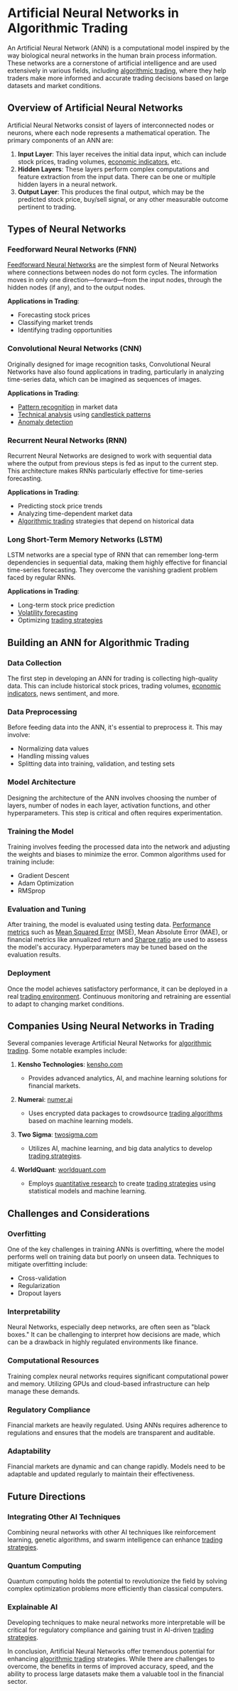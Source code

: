 # Artificial Neural Networks in Algorithmic Trading

An Artificial Neural Network (ANN) is a computational model inspired by the way biological neural networks in the human brain process information. These networks are a cornerstone of artificial intelligence and are used extensively in various fields, including [algorithmic trading](../a/algorithmic_trading.md), where they help traders make more informed and accurate trading decisions based on large datasets and market conditions.

## Overview of Artificial Neural Networks

Artificial Neural Networks consist of layers of interconnected nodes or neurons, where each node represents a mathematical operation. The primary components of an ANN are:

1. **Input Layer**: This layer receives the initial data input, which can include stock prices, trading volumes, [economic indicators](../e/economic_indicators.md), etc.
2. **Hidden Layers**: These layers perform complex computations and feature extraction from the input data. There can be one or multiple hidden layers in a neural network.
3. **Output Layer**: This produces the final output, which may be the predicted stock price, buy/sell signal, or any other measurable outcome pertinent to trading.

## Types of Neural Networks

### Feedforward Neural Networks (FNN)

[Feedforward Neural Networks](../f/feedforward_neural_networks.md) are the simplest form of Neural Networks where connections between nodes do not form cycles. The information moves in only one direction—forward—from the input nodes, through the hidden nodes (if any), and to the output nodes. 

**Applications in Trading**:
- Forecasting stock prices
- Classifying market trends
- Identifying trading opportunities

### Convolutional Neural Networks (CNN)

Originally designed for image recognition tasks, Convolutional Neural Networks have also found applications in trading, particularly in analyzing time-series data, which can be imagined as sequences of images.

**Applications in Trading**:
- [Pattern recognition](../p/pattern_recognition.md) in market data
- [Technical analysis](../t/technical_analysis.md) using [candlestick patterns](../c/candlestick_patterns.md)
- [Anomaly detection](../a/anomaly_detection.md)

### Recurrent Neural Networks (RNN)

Recurrent Neural Networks are designed to work with sequential data where the output from previous steps is fed as input to the current step. This architecture makes RNNs particularly effective for time-series forecasting.

**Applications in Trading**:
- Predicting stock price trends
- Analyzing time-dependent market data
- [Algorithmic trading](../a/algorithmic_trading.md) strategies that depend on historical data

### Long Short-Term Memory Networks (LSTM)

LSTM networks are a special type of RNN that can remember long-term dependencies in sequential data, making them highly effective for financial time-series forecasting. They overcome the vanishing gradient problem faced by regular RNNs.

**Applications in Trading**:
- Long-term stock price prediction
- [Volatility forecasting](../v/volatility_forecasting.md)
- Optimizing [trading strategies](../t/trading_strategies.md)

## Building an ANN for Algorithmic Trading

### Data Collection

The first step in developing an ANN for trading is collecting high-quality data. This can include historical stock prices, trading volumes, [economic indicators](../e/economic_indicators.md), news sentiment, and more.

### Data Preprocessing

Before feeding data into the ANN, it's essential to preprocess it. This may involve:
- Normalizing data values
- Handling missing values
- Splitting data into training, validation, and testing sets

### Model Architecture

Designing the architecture of the ANN involves choosing the number of layers, number of nodes in each layer, activation functions, and other hyperparameters. This step is critical and often requires experimentation.

### Training the Model

Training involves feeding the processed data into the network and adjusting the weights and biases to minimize the error. Common algorithms used for training include:
- Gradient Descent
- Adam Optimization
- RMSprop

### Evaluation and Tuning

After training, the model is evaluated using testing data. [Performance metrics](../p/performance_metrics.md) such as [Mean Squared Error](../m/mean_squared_error.md) (MSE), Mean Absolute Error (MAE), or financial metrics like annualized return and [Sharpe ratio](../s/sharpe_ratio.md) are used to assess the model's accuracy. Hyperparameters may be tuned based on the evaluation results.

### Deployment

Once the model achieves satisfactory performance, it can be deployed in a real [trading environment](../t/trading_environment.md). Continuous monitoring and retraining are essential to adapt to changing market conditions.

## Companies Using Neural Networks in Trading

Several companies leverage Artificial Neural Networks for [algorithmic trading](../a/algorithmic_trading.md). Some notable examples include:

1. **Kensho Technologies**: [kensho.com](https://kensho.com)
   - Provides advanced analytics, AI, and machine learning solutions for financial markets.
   
2. **Numerai**: [numer.ai](https://numer.ai)
   - Uses encrypted data packages to crowdsource [trading algorithms](../t/trading_algorithms.md) based on machine learning models.
   
3. **Two Sigma**: [twosigma.com](https://www.twosigma.com)
   - Utilizes AI, machine learning, and big data analytics to develop [trading strategies](../t/trading_strategies.md).
   
4. **WorldQuant**: [worldquant.com](https://www.worldquant.com)
   - Employs [quantitative research](../q/quantitative_research.md) to create [trading strategies](../t/trading_strategies.md) using statistical models and machine learning.

## Challenges and Considerations

### Overfitting

One of the key challenges in training ANNs is overfitting, where the model performs well on training data but poorly on unseen data. Techniques to mitigate overfitting include:
- Cross-validation
- Regularization
- Dropout layers

### Interpretability

Neural Networks, especially deep networks, are often seen as "black boxes." It can be challenging to interpret how decisions are made, which can be a drawback in highly regulated environments like finance.

### Computational Resources

Training complex neural networks requires significant computational power and memory. Utilizing GPUs and cloud-based infrastructure can help manage these demands.

### Regulatory Compliance

Financial markets are heavily regulated. Using ANNs requires adherence to regulations and ensures that the models are transparent and auditable.

### Adaptability

Financial markets are dynamic and can change rapidly. Models need to be adaptable and updated regularly to maintain their effectiveness.

## Future Directions

### Integrating Other AI Techniques

Combining neural networks with other AI techniques like reinforcement learning, genetic algorithms, and swarm intelligence can enhance [trading strategies](../t/trading_strategies.md).

### Quantum Computing

Quantum computing holds the potential to revolutionize the field by solving complex optimization problems more efficiently than classical computers.

### Explainable AI

Developing techniques to make neural networks more interpretable will be critical for regulatory compliance and gaining trust in AI-driven [trading strategies](../t/trading_strategies.md).

In conclusion, Artificial Neural Networks offer tremendous potential for enhancing [algorithmic trading](../a/algorithmic_trading.md) strategies. While there are challenges to overcome, the benefits in terms of improved accuracy, speed, and the ability to process large datasets make them a valuable tool in the financial sector.